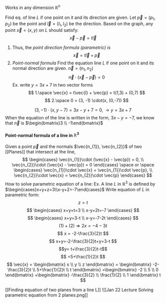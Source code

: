 Works in any dimension $\mathbb{R}^n$

Find eq. of line $L$ if one point on it and its direction are given.
Let $\vec{p} = (p_{1}, p_{2})$ be the point and $\vec{l} = (l_{1}, l_{2})$ be the direction.
Based on the graph, any point $\vec{x} = (x,y)$ on $L$ should satisfy:
$$
\vec{x} - \vec{p} = t\vec{l}
$$
1. Thus, the *point direction formula (parametric) is*
$$
\vec{x} = t\vec{l} + \vec{p}
$$
2. *Point-normal formula*
	 Find the equation line $L$ if one point on it and its normal direction are given.
	 $\vec{n} = (n_{1}, n_{2})$	
$$
\vec{n} \cdot (\vec{x} - \vec{p}) = 0
$$
Ex. write $y = 3x + 7$ in two vector forms
$$
1.\space \vec{x} = t\vec{l} + \vec{p} = t(1,3) + (0,7)
$$
$$
2.\space 0 = (3, -1) \cdot(x, (0,-7))
$$

$$
(3, -1)\cdot(x, y-7) =  3x - y + 7 = 0, \rightarrow y = 3x + 7
$$
When the equation of the line is written in the form, $3x - y = -7$, we know that $\vec{n}$  is $\begin{bmatrix}3 \\ -1\end{bmatrix}$
#### Point-normal formula of a line in $\mathbb{R}^3$
Given a point $\vec{p}$ and the normals $\vec{n_{1}}, \vec{n_{2}}$ of two [[Planes]] that intersect at the line,
$$
\begin{cases}
\vec{n_{1}}\cdot (\vec{x} - \vec{p}) = 0, \\
\vec{n_{2}}\cdot (\vec{x} - \vec{p}) = 0
\end{cases}
\space or \space 
\begin{cases}
\vec{n_{1}}\cdot \vec{x} = \vec{n_{1}}\cdot \vec{p}, \\
\vec{n_{2}}\cdot \vec{x} = \vec{n_{2}}\cdot \vec{p}
\end{cases}
$$
How to solve parametric equation of a line:
Ex. A line $L$ in $\mathbb{R}^3$ is defined by $\begin{cases}x+y+z=3\\x-y+2=-7\end{cases}$
Write equation of $L$ in parametric form:
$$
z = t
$$
$$
\begin{cases}
x+y+t=3 \\
x-y+2t=-7
\end{cases}
$$
$$
\begin{cases}
x+y=3-t \\
x-y=-7-2t
\end{cases}
$$
$$
(1) + (2) \Rightarrow 2x=-4-3t
$$
$$
x = -2-\frac{3}{2}t
$$
$$
x+y=-2-\frac{3}{2}t+y=3-t
$$
$$y= t+\frac{3}{2}t-t$$
$$
=5+\frac{1}{2}t
$$
$$
\vec{x} = \begin{bmatrix}
x \\
y \\
z
\end{bmatrix}
= \begin{bmatrix}
-2-\frac{3}{2}t \\
5+\frac{1}{2}t \\
t
\end{bmatrix}
=\begin{bmatrix}
-2 \\
5 \\
0
\end{bmatrix}
+\begin{bmatrix}
-\frac{3}{2} \\
\frac{1}{2} \\
1
\end{bmatrix}
t
$$

[[Finding equation of two planes from a line L]]
![[Jan 22 Lecture Solving parametric equation from 2 planes.png]]
